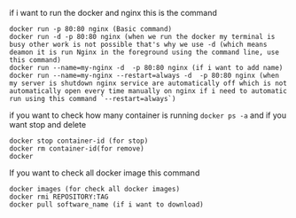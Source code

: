 if i want to run the docker and nginx this is the command 
```
docker run -p 80:80 nginx (Basic command)
docker run -d -p 80:80 nginx (when we run the docker my terminal is busy other work is not possible that's why we use -d (which means deamon it is run Nginx in the foreground using the command line, use this command)
docker run --name=my-nginx -d  -p 80:80 nginx (if i want to add name)
docker run --name=my-nginx --restart=always -d  -p 80:80 nginx (when my server is shutdown nginx service are automatically off which is not automatically open every time manually on nginx if i need to automatic run using this command `--restart=always`)
```

if you want to check how many container is running `docker ps -a` and if you want stop and delete
```
docker stop container-id (for stop)
docker rm container-id(for remove)
docker 
```
If you want to check all docker image this command 
```
docker images (for check all docker images)
docker rmi REPOSITORY:TAG
docker pull software_name (if i want to download)
